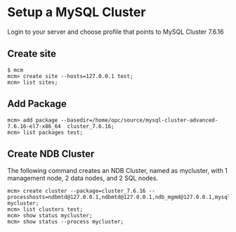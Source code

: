 # Setup a MySQL Cluster
Login to your server and choose profile that points to MySQL Cluster 7.6.16
## Create site
```
$ mcm
mcm> create site --hosts=127.0.0.1 test;
mcm> list sites;
```

## Add Package
```
mcm> add package --basedir=/home/opc/source/mysql-cluster-advanced-7.6.16-el7-x86_64  cluster_7.6.16;
mcm> list packages test;
```
## Create NDB Cluster
The following command creates an NDB Cluster, named as mycluster, with 1 management node, 2 data nodes, and 2 SQL nodes.
```
mcm> create cluster --package=cluster_7.6.16 --processhosts=ndbmtd@127.0.0.1,ndbmtd@127.0.0.1,ndb_mgmd@127.0.0.1,mysqld@127.0.0.1,mysqld@127.0.0.1,ndbapi@127.0.0.1,ndbapi@127.0.0.1 mycluster;
mcm> list clusters test;
mcm> show status mycluster;
mcm> show status --process mycluster;
```
